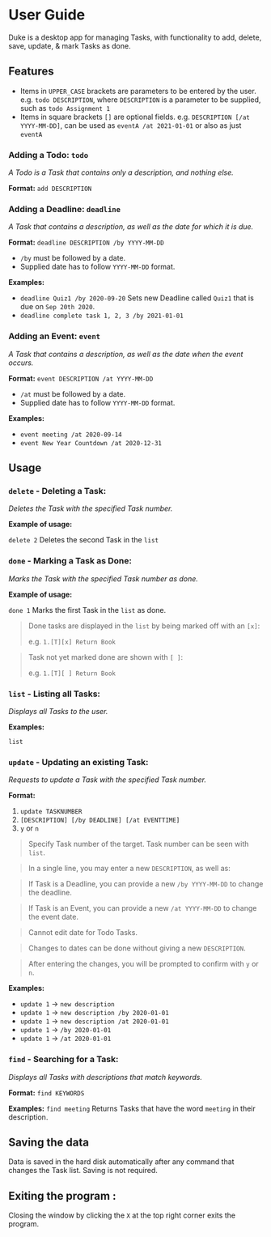 # User Guide
Duke is a desktop app for managing Tasks, with functionality to add, delete, save, update, & mark Tasks as done.

## Features 
* Items in `UPPER_CASE` brackets are parameters to be entered by the user.
  e.g. `todo DESCRIPTION`, where `DESCRIPTION` is a parameter to be supplied, such as `todo Assignment 1`
* Items in square brackets `[]` are optional fields.
  e.g. `DESCRIPTION [/at YYYY-MM-DD]`, can be used as `eventA /at 2021-01-01` or also as just `eventA`

### Adding a Todo: `todo`
*A Todo is a Task that contains only a description, and nothing else.*

**Format:** `add DESCRIPTION` 

### Adding a Deadline: `deadline`
*A Task that contains a description, as well as the date for which it is due.*

**Format:** `deadline DESCRIPTION​ /by YYYY-MM-DD`

* `/by` must be followed by a date.
* Supplied date has to follow `YYYY-MM-DD` format.

**Examples:**
*  `deadline Quiz1 /by 2020-09-20` Sets new Deadline called `Quiz1` that is due on `Sep 20th 2020`.
*  `deadline complete task 1, 2, 3 /by 2021-01-01` 

### Adding an Event: `event`
*A Task that contains a description, as well as the date when the event occurs.*

**Format:** `event DESCRIPTION /at YYYY-MM-DD`

* `/at` must be followed by a date.
* Supplied date has to follow `YYYY-MM-DD` format.

**Examples:**
*  `event meeting /at 2020-09-14`
*  `event New Year Countdown /at 2020-12-31` 

## Usage
### `delete` - Deleting a Task:

*Deletes the Task with the specified Task number.*

**Example of usage:** 

`delete 2` Deletes the second Task in the `list`

### `done` - Marking a Task as Done:

*Marks the Task with the specified Task number as done.*

**Example of usage:** 

`done 1` Marks the first Task in the `list` as done.

> Done tasks are displayed in the `list` by being marked off with an `[x]`:
>
> e.g. `1.[T][x] Return Book`

> Task not yet marked done are shown with `[ ]`:
>
> e.g. `1.[T][ ] Return Book`

### `list` - Listing all Tasks:

*Displays all Tasks to the user.*

**Examples:** 

`list`

### `update` - Updating an existing Task:

*Requests to update a Task with the specified Task number.*

**Format:**
1. `update TASKNUMBER`
2. `[DESCRIPTION] [/by DEADLINE] [/at EVENTTIME]` 
3. `y` or `n` 
> Specify Task number of the target. Task number can be seen with `list`.

> In a single line, you may enter a new `DESCRIPTION`, as well as:

> If Task is a Deadline, you can provide a new `/by YYYY-MM-DD` to change the deadline.

> If Task is an Event, you can provide a new `/at YYYY-MM-DD` to change the event date.

> Cannot edit date for Todo Tasks.

> Changes to dates can be done without giving a new `DESCRIPTION`.

> After entering the changes, you will be prompted to confirm with `y` or `n`.

**Examples:**
* `update 1` -> `new description`
* `update 1` -> `new description /by 2020-01-01`
* `update 1` -> `new description /at 2020-01-01`
* `update 1` -> `/by 2020-01-01` 
* `update 1` -> `/at 2020-01-01` 

### `find` - Searching for a Task:

*Displays all Tasks with descriptions that match keywords.*

**Format:** `find KEYWORDS`

**Examples:** 
`find meeting` Returns Tasks that have the word `meeting` in their description.

## Saving the data

Data is saved in the hard disk automatically after any command that changes the Task list. Saving is not required.


## Exiting the program : 

Closing the window by clicking the `X` at the top right corner exits the program.

